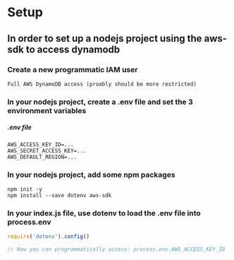# Setup

## In order to set up a nodejs project using the aws-sdk to access dynamodb

### Create a new programmatic IAM user

```
Full AWS DynamoDB access (proably should be more restricted)
```

### In your nodejs project, create a .env file and set the 3 environment variables

##### .env file
```
AWS_ACCESS_KEY_ID=...
AWS_SECRET_ACCESS_KEY=...
AWS_DEFAULT_REGION=...
```

### In your nodejs project, add some npm packages

```
npm init -y
npm install --save dotenv aws-sdk
```

### In your index.js file, use dotenv to load the .env file into process.env

```js
require('dotenv').config()

// Now you can programmatically access: process.env.AWS_ACCESS_KEY_ID
```